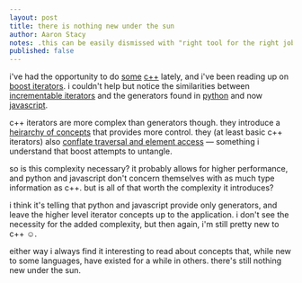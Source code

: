```yaml
---
layout: post
title: there is nothing new under the sun
author: Aaron Stacy
notes: .this can be easily dismissed with "right tool for the right job", but my point is the right tool, even when you need perf (c++), is still too complex.  this article has two different points, 1. there's nothing new, and 2. c++ is too complex. it should only have one point.
published: false
---
```


i've had the opportunity to do [some][hw3] [c++][proj] lately, and i've been
reading up on [boost iterators][iterator facade]. i couldn't help but notice
the similarities between [incrementable iterators][] and the generators found
in [python][pygenerators] and now [javascript][es6generators].

c++ iterators are more complex than generators though.  they introduce a
[heirarchy of concepts][concepts] that provides more control. they (at least
basic c++ iterators) also [conflate traversal and element access][conflate]
&mdash; something i understand that boost attempts to untangle.

so is this complexity necessary? it probably allows for higher performance, and
python and javascript don't concern themselves with as much type information as
c++. but is all of that worth the complexity it introduces?

i think it's telling that python and javascript provide only generators, and
leave the higher level iterator concepts up to the application. i don't see the
necessity for the added complexity, but then again, i'm still pretty new to c++
&#9786;.

either way i always find it interesting to read about concepts that, while new
to some languages, have existed for a while in others. there's still nothing
new under the sun.

[hw3]: https://github.com/aaronj1335/cse392-hw3
[proj]: https://github.com/aaronj1335/cs388-final-project
[iterator facade]: http://www.boost.org/doc/libs/1_43_0/libs/iterator/doc/iterator_facade.html
[incrementable iterators]: http://www.boost.org/doc/libs/1_43_0/libs/iterator/doc/new-iter-concepts.html#incrementable-iterators-lib-incrementable-iterators
[pygenerators]: https://wiki.python.org/moin/Generators
[es6generators]: http://wiki.ecmascript.org/doku.php?id=harmony:generators
[concepts]: http://www.boost.org/doc/libs/1_43_0/libs/iterator/doc/new-iter-concepts.html#iterator-traversal-concepts-lib-iterator-traversal
[conflate]: http://www.boost.org/doc/libs/1_43_0/libs/iterator/doc/new-iter-concepts.html#motivation
